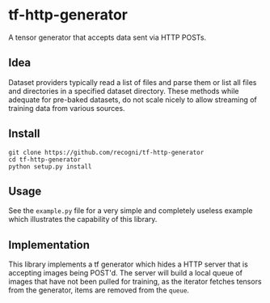 # tf-http-generator

A tensor generator that accepts data sent via HTTP POSTs.

## Idea

Dataset providers typically read a list of files and parse them or list all files and directories in a specified dataset directory.  These methods while adequate for pre-baked datasets, do not scale nicely to allow streaming of training data from various sources.

## Install

```
git clone https://github.com/recogni/tf-http-generator
cd tf-http-generator
python setup.py install
```

## Usage

See the `example.py` file for a very simple and completely useless example which illustrates the capability of this library.

## Implementation

This library implements a tf generator which hides a HTTP server that is accepting images being POST'd.  The server will build a local queue of images that have not been pulled for training, as the iterator fetches tensors from the generator, items are removed from the `queue`.
